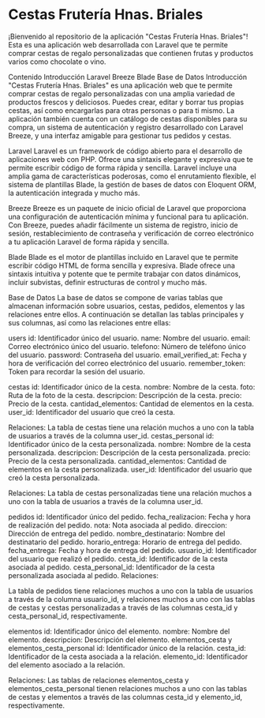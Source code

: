 
# Cestas Frutería Hnas. Briales
¡Bienvenido al repositorio de la aplicación "Cestas Frutería Hnas. Briales"! Esta es una aplicación web desarrollada con Laravel que te permite comprar cestas de regalo personalizadas que contienen frutas y productos varios como chocolate o vino.

Contenido
Introducción
Laravel
Breeze
Blade
Base de Datos
Introducción
"Cestas Frutería Hnas. Briales" es una aplicación web que te permite comprar cestas de regalo personalizadas con una amplia variedad de productos frescos y deliciosos. Puedes crear, editar y borrar tus propias cestas, así como encargarlas para otras personas o para ti mismo. La aplicación también cuenta con un catálogo de cestas disponibles para su compra, un sistema de autenticación y registro desarrollado con Laravel Breeze, y una interfaz amigable para gestionar tus pedidos y cestas.

Laravel
Laravel es un framework de código abierto para el desarrollo de aplicaciones web con PHP. Ofrece una sintaxis elegante y expresiva que te permite escribir código de forma rápida y sencilla. Laravel incluye una amplia gama de características poderosas, como el enrutamiento flexible, el sistema de plantillas Blade, la gestión de bases de datos con Eloquent ORM, la autenticación integrada y mucho más.

Breeze
Breeze es un paquete de inicio oficial de Laravel que proporciona una configuración de autenticación mínima y funcional para tu aplicación. Con Breeze, puedes añadir fácilmente un sistema de registro, inicio de sesión, restablecimiento de contraseña y verificación de correo electrónico a tu aplicación Laravel de forma rápida y sencilla.

Blade
Blade es el motor de plantillas incluido en Laravel que te permite escribir código HTML de forma sencilla y expresiva. Blade ofrece una sintaxis intuitiva y potente que te permite trabajar con datos dinámicos, incluir subvistas, definir estructuras de control y mucho más.

Base de Datos
La base de datos se compone de varias tablas que almacenan información sobre usuarios, cestas, pedidos, elementos y las relaciones entre ellos. A continuación se detallan las tablas principales y sus columnas, así como las relaciones entre ellas:

users
id: Identificador único del usuario.
name: Nombre del usuario.
email: Correo electrónico único del usuario.
telefono: Número de teléfono único del usuario.
password: Contraseña del usuario.
email_verified_at: Fecha y hora de verificación del correo electrónico del usuario.
remember_token: Token para recordar la sesión del usuario.

cestas
id: Identificador único de la cesta.
nombre: Nombre de la cesta.
foto: Ruta de la foto de la cesta.
descripcion: Descripción de la cesta.
precio: Precio de la cesta.
cantidad_elementos: Cantidad de elementos en la cesta.
user_id: Identificador del usuario que creó la cesta.

Relaciones:
La tabla de cestas tiene una relación muchos a uno con la tabla de usuarios a través de la columna user_id.
cestas_personal
id: Identificador único de la cesta personalizada.
nombre: Nombre de la cesta personalizada.
descripcion: Descripción de la cesta personalizada.
precio: Precio de la cesta personalizada.
cantidad_elementos: Cantidad de elementos en la cesta personalizada.
user_id: Identificador del usuario que creó la cesta personalizada.

Relaciones:
La tabla de cestas personalizadas tiene una relación muchos a uno con la tabla de usuarios a través de la columna user_id.

pedidos
id: Identificador único del pedido.
fecha_realizacion: Fecha y hora de realización del pedido.
nota: Nota asociada al pedido.
direccion: Dirección de entrega del pedido.
nombre_destinatario: Nombre del destinatario del pedido.
horario_entrega: Horario de entrega del pedido.
fecha_entrega: Fecha y hora de entrega del pedido.
usuario_id: Identificador del usuario que realizó el pedido.
cesta_id: Identificador de la cesta asociada al pedido.
cesta_personal_id: Identificador de la cesta personalizada asociada al pedido.
Relaciones:

La tabla de pedidos tiene relaciones muchos a uno con la tabla de usuarios a través de la columna usuario_id, y relaciones muchos a uno con las tablas de cestas y cestas personalizadas a través de las columnas cesta_id y cesta_personal_id, respectivamente.

elementos
id: Identificador único del elemento.
nombre: Nombre del elemento.
descripcion: Descripción del elemento.
elementos_cesta y elementos_cesta_personal
id: Identificador único de la relación.
cesta_id: Identificador de la cesta asociada a la relación.
elemento_id: Identificador del elemento asociado a la relación.

Relaciones:
Las tablas de relaciones elementos_cesta y elementos_cesta_personal tienen relaciones muchos a uno con las tablas de cestas y elementos a través de las columnas cesta_id y elemento_id, respectivamente.


